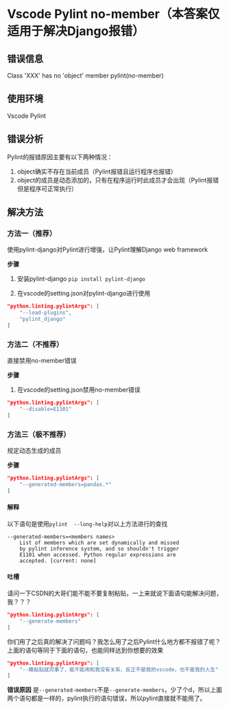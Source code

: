 ﻿---
layout: post
---

# Vscode Pylint no-member（本答案仅适用于解决Django报错）

## 错误信息
Class 'XXX' has no 'object' member pylint(no-member)

## 使用环境
Vscode
Pylint

## 错误分析
Pylint的报错原因主要有以下两种情况：
1. object确实不存在当前成员（Pylint报错且运行程序也报错）
2. object的成员是动态添加的，只有在程序运行时此成员才会出现（Pylint报错但是程序可正常执行）

## 解决方法
### 方法一（推荐）
使用pylint-django对Pylint进行增强，让Pylint理解Django web framework

**步骤**

1. 安装pylint-django
`pip install pylint-django`

2. 在vscode的setting.json对pylint-django进行使用
```json
"python.linting.pylintArgs": [
    "--load-plugins",
    "pylint_django"
]
```

### 方法二（不推荐）
直接禁用no-member错误

**步骤**
1. 在vscode的setting.json禁用no-member错误
```json
"python.linting.pylintArgs": [
    "--disable=E1101"
]
```

### 方法三（极不推荐）
规定动态生成的成员

**步骤**
```json
"python.linting.pylintArgs": [
    "--generated-members=pandas.*"
]
```

#### 解释
以下语句是使用`pylint  --long-help`对以上方法进行的查找
```
--generated-members=<members names>
    List of members which are set dynamically and missed
    by pylint inference system, and so shouldn't trigger
    E1101 when accessed. Python regular expressions are
    accepted. [current: none]
```

#### 吐槽
请问一下CSDN的大哥们能不能不要复制粘贴，一上来就说下面语句能解决问题，我？？？
```json
"python.linting.pylintArgs": [
    "--generate-members"
]
```
你们用了之后真的解决了问题吗？我怎么用了之后Pylint什么地方都不报错了呢？
上面的语句等同于下面的语句，也能同样达到你想要的效果
```json
"python.linting.pylintArgs": [
    "--瞎粘贴就完事了，能不能用和我没有关系，反正不是我的vscode，也不是我的人生"
]
```

**错误原因**
是`--generated-members`不是`--generate-members`，少了个d，所以上面两个语句都是一样的，pylint执行的语句错误，所以pylint直接就不能用了。
